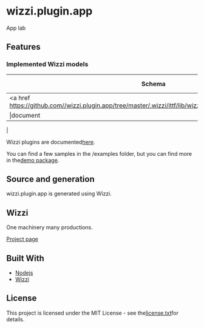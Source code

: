# wizzi.plugin.app

App lab

## Features
### Implemented Wizzi models
|Schema|Descriptionn    |Builtin|Model transformers|Artifacts|
|------|----------------|-------|------------------|---------|
|<a href https://github.com//wizzi.plugin.app/tree/master/.wizzi/ittf/lib/wizzi/schemas/app.wfschema.ittf>app</a>|app wizzi schema|no|
|\|document|

|


Wizzi plugins are documented[here](https://stfnbssl.github.io/wizzi/docs/wizziplugins.html).

You can find a few samples in the /examples folder, but you can find more in the[demo package](https://github.com/wizzifactory/wizzi/tree/master/packages/wizzi-demo/.wizzi/ittf/examples/advanced/plugins).
## Source and generation
wizzi.plugin.app is generated using Wizzi.

## Wizzi

One machinery many productions.

[Project page](https://stfnbssl.github.io/wizzi)
## Built With
* [Nodejs](https://nodejs.org)
* [Wizzi](https://github.com/stfnbssl/wizzi)

## License
This project is licensed under the MIT License - see the[license.txt](license.txt)for details.